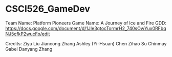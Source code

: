 # CSCI526_GameDev

Team Name: Platform Pioneers
Game Name: A Journey of Ice and Fire
GDD: https://docs.google.com/document/d/1JIe3gtocTormrH2_740sOwYux0RFbqNJ5cfkP2wucFo/edit

Credits:
Ziyu Liu
Jiancong Zhang
Ashley (Yi-Hsuan) Chen
Zihao Su
Chinmay Gabel 
Danyang Zhang

